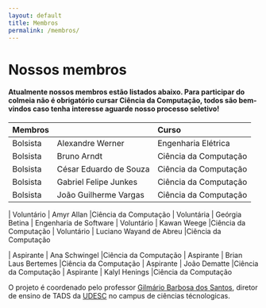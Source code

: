 ```yaml
---
layout: default
title: Membros
permalink: /membros/
---
```


# Nossos membros

#### Atualmente nossos membros estão listados abaixo. Para participar do colmeia não é obrigatório cursar Ciência da Computação, todos são bem-vindos caso tenha interesse aguarde nosso processo seletivo!

| Membros            |                                  |Curso                
|:-------------------|:---------------------------------|:--------------------
| Bolsista           | Alexandre Werner                 |Engenharia Elétrica  
| Bolsista           | Bruno Arndt                      |Ciência da Computação
| Bolsista           | César Eduardo de Souza           |Ciência da Computação
| Bolsista           | Gabriel Felipe Junkes            |Ciência da Computação
| Bolsista           | João Guilherme Vargas            |Ciência da Computação

| Voluntário         | Amyr Allan                       |Ciência da Computação
| Voluntária         | Geórgia Betina                   | Engenharia de Software
| Voluntário         | Kawan Weege                      |Ciência da Computação
| Voluntário         | Luciano Wayand de Abreu          |Ciência da Computação

| Aspirante          | Ana Schwingel                    |Ciência da Computação
| Aspirante          | Brian Laus Bertemes		        |Ciência da Computação
| Aspirante          | João Dematte                     |Ciência da Computação
| Aspirante          | Kalyl Henings                    |Ciência da Computação


O projeto é coordenado pelo professor [Gilmário Barbosa dos Santos][gilmario], diretor de ensino de TADS da [UDESC][udesc] no campus de ciências técnologicas. 

[gilmario]: https://www.udesc.br/professor/gilmario.santos
[udesc]: https://www.udesc.br/cct/home
